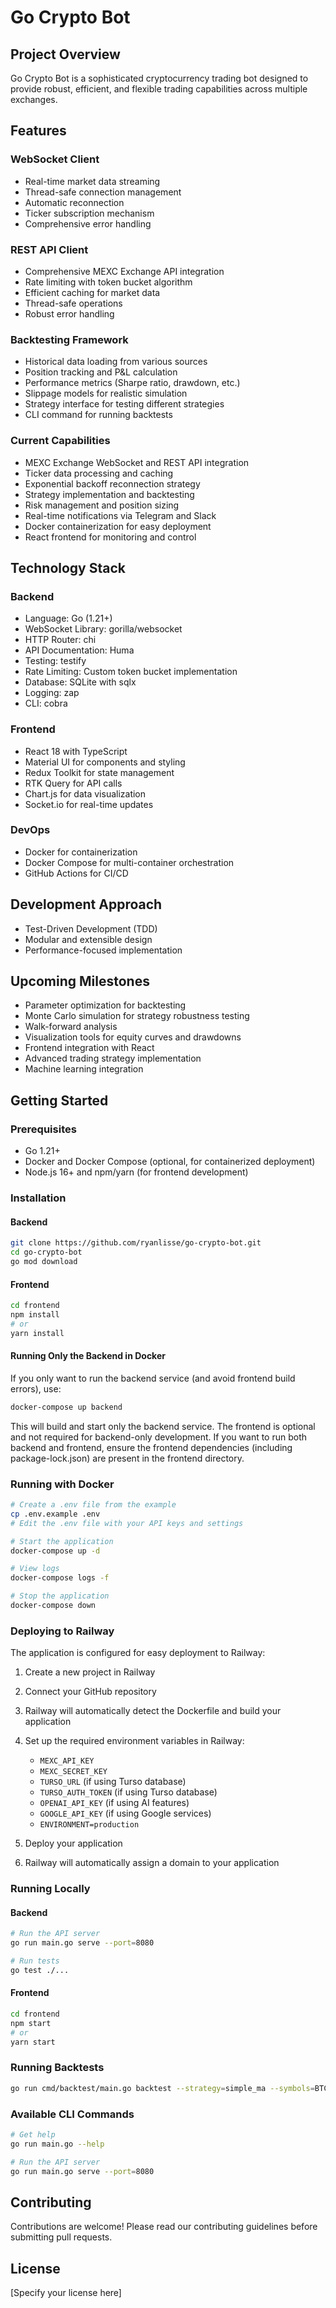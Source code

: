 # Go Crypto Bot

## Project Overview

Go Crypto Bot is a sophisticated cryptocurrency trading bot designed to provide robust, efficient, and flexible trading capabilities across multiple exchanges.

## Features

### WebSocket Client
- Real-time market data streaming
- Thread-safe connection management
- Automatic reconnection
- Ticker subscription mechanism
- Comprehensive error handling

### REST API Client
- Comprehensive MEXC Exchange API integration
- Rate limiting with token bucket algorithm
- Efficient caching for market data
- Thread-safe operations
- Robust error handling

### Backtesting Framework
- Historical data loading from various sources
- Position tracking and P&L calculation
- Performance metrics (Sharpe ratio, drawdown, etc.)
- Slippage models for realistic simulation
- Strategy interface for testing different strategies
- CLI command for running backtests

### Current Capabilities
- MEXC Exchange WebSocket and REST API integration
- Ticker data processing and caching
- Exponential backoff reconnection strategy
- Strategy implementation and backtesting
- Risk management and position sizing
- Real-time notifications via Telegram and Slack
- Docker containerization for easy deployment
- React frontend for monitoring and control

## Technology Stack

### Backend
- Language: Go (1.21+)
- WebSocket Library: gorilla/websocket
- HTTP Router: chi
- API Documentation: Huma
- Testing: testify
- Rate Limiting: Custom token bucket implementation
- Database: SQLite with sqlx
- Logging: zap
- CLI: cobra

### Frontend
- React 18 with TypeScript
- Material UI for components and styling
- Redux Toolkit for state management
- RTK Query for API calls
- Chart.js for data visualization
- Socket.io for real-time updates

### DevOps
- Docker for containerization
- Docker Compose for multi-container orchestration
- GitHub Actions for CI/CD

## Development Approach
- Test-Driven Development (TDD)
- Modular and extensible design
- Performance-focused implementation

## Upcoming Milestones
- Parameter optimization for backtesting
- Monte Carlo simulation for strategy robustness testing
- Walk-forward analysis
- Visualization tools for equity curves and drawdowns
- Frontend integration with React
- Advanced trading strategy implementation
- Machine learning integration

## Getting Started

### Prerequisites
- Go 1.21+
- Docker and Docker Compose (optional, for containerized deployment)
- Node.js 16+ and npm/yarn (for frontend development)

### Installation

#### Backend
```bash
git clone https://github.com/ryanlisse/go-crypto-bot.git
cd go-crypto-bot
go mod download
```

#### Frontend
```bash
cd frontend
npm install
# or
yarn install
```

#### Running Only the Backend in Docker
If you only want to run the backend service (and avoid frontend build errors), use:

```bash
docker-compose up backend
```

This will build and start only the backend service. The frontend is optional and not required for backend-only development. If you want to run both backend and frontend, ensure the frontend dependencies (including package-lock.json) are present in the frontend directory.
### Running with Docker
```bash
# Create a .env file from the example
cp .env.example .env
# Edit the .env file with your API keys and settings

# Start the application
docker-compose up -d

# View logs
docker-compose logs -f

# Stop the application
docker-compose down
```

### Deploying to Railway

The application is configured for easy deployment to Railway:

1. Create a new project in Railway

2. Connect your GitHub repository

3. Railway will automatically detect the Dockerfile and build your application

4. Set up the required environment variables in Railway:
   - `MEXC_API_KEY`
   - `MEXC_SECRET_KEY`
   - `TURSO_URL` (if using Turso database)
   - `TURSO_AUTH_TOKEN` (if using Turso database)
   - `OPENAI_API_KEY` (if using AI features)
   - `GOOGLE_API_KEY` (if using Google services)
   - `ENVIRONMENT=production`

5. Deploy your application

6. Railway will automatically assign a domain to your application

### Running Locally

#### Backend
```bash
# Run the API server
go run main.go serve --port=8080

# Run tests
go test ./...
```

#### Frontend
```bash
cd frontend
npm start
# or
yarn start
```

### Running Backtests
```bash
go run cmd/backtest/main.go backtest --strategy=simple_ma --symbols=BTCUSDT --start=2023-01-01 --end=2023-12-31 --capital=10000 --interval=1h
```

### Available CLI Commands
```bash
# Get help
go run main.go --help

# Run the API server
go run main.go serve --port=8080
```

## Contributing
Contributions are welcome! Please read our contributing guidelines before submitting pull requests.

## License
[Specify your license here]